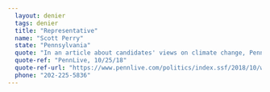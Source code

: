 ```yaml
---
  layout: denier
  tags: denier
  title: "Representative"
  name: "Scott Perry"
  state: "Pennsylvania"
  quote: "In an article about candidates' views on climate change, PennLive wrote: \"'The climate's changing, without a doubt. I think we contribute to it. I don't know exactly how, and that becomes the rub,' Perry said. He went on to cite research that suggest global surface temperature data often used to corroborate climate change over time has been 'adjusted' to make the planet appear cooler in the past.\""
  quote-ref: "PennLive, 10/25/18"
  quote-ref-url: "https://www.pennlive.com/politics/index.ssf/2018/10/where_they_stand_a_look_at_the.html"
  phone: "202-225-5836"
---
```

